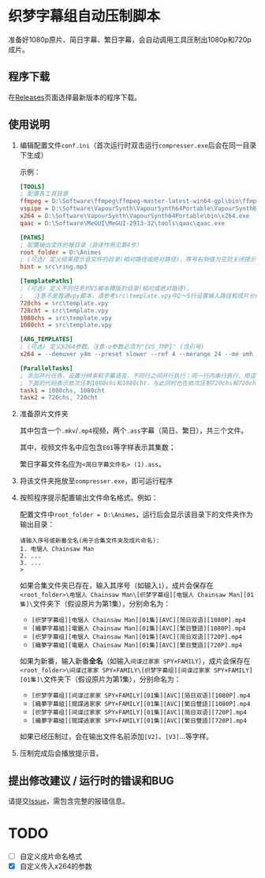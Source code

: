 # 织梦字幕组自动压制脚本

准备好1080p原片、简日字幕、繁日字幕，会自动调用工具压制出1080p和720p成片。

## 程序下载

在[Releases](https://github.com/zhimengsub/compresser/releases)页面选择最新版本的程序下载。

## 使用说明

1. 编辑配置文件`conf.ini`（首次运行时双击运行`compresser.exe`后会在同一目录下生成）

   示例：
   ```ini
   [TOOLS]
   ; 配置各工具目录
   ffmpeg = D:\Software\ffmpeg\ffmpeg-master-latest-win64-gpl\bin\ffmpeg.exe
   vspipe = D:\Software\VapourSynth\VapourSynth64Portable\VapourSynth64\VSPipe.exe
   x264 = D:\Software\VapourSynth\VapourSynth64Portable\bin\x264.exe
   qaac = D:\Software\MeGUI\MeGUI-2913-32\tools\qaac\qaac.exe
   
   [PATHS]
   ; 配置输出文件的根目录（具体作用见第4步）
   root_folder = D:\Animes
   ; (可选) 定义结束提示音文件的目录(相对路径或绝对路径)，等号右侧值为空则关闭提示音。
   hint = src\ring.mp3
   
   [TemplatePaths]
   ; (可选) 定义不同任务的VS脚本模版的目录(相对或绝对路径)，
   ;   注意不是普通vpy脚本，请参考src\template.vpy中2～5行设置输入路径和成片分辨率变量。
   720chs = src\template.vpy
   720cht = src\template.vpy
   1080chs = src\template.vpy
   1080cht = src\template.vpy
   
   [ARG_TEMPLATES]
   ; (可选) 定义X264参数。注意-o参数必须为"{VS_TMP}" (含引号)
   x264 = --demuxer y4m --preset slower --ref 4 --merange 24 --me umh --bframes 10 --aq-mode 3 --aq-strength 0.7 --deblock 0:0 --trellis 2 --psy-rd 0.6:0.1 --crf 21 --output-depth 8 - -o "{VS_TMP}"
   
   [ParallelTasks]
   ; 添加并行任务，设置分辨率和字幕语言。不同行之间并行执行；同一行内串行执行，用逗号隔开。
   ; 下面的代码表示依次压制1080chs和1080cht，与此同时也在依次压制720chs和720cht
   task1 = 1080chs, 1080cht
   task2 = 720chs, 720cht

   ```
2. 准备原片文件夹
   
    其中包含一个`.mkv`/`.mp4`视频，两个`.ass`字幕（简日、繁日），共三个文件。
    
    其中，视频文件名中应包含`E01`等字样表示其集数；

    繁日字幕文件名应为`<简日字幕文件名> (1).ass`。

3. 将该文件夹拖放至`compresser.exe`，即可运行程序
4. 按照程序提示配置输出文件命名格式。例如：
   
   配置文件中`root_folder = D:\Animes`，运行后会显示该目录下的文件夹作为输出目录：
   ```commandline
   请输入序号或新番全名(用于合集文件夹及成片命名):
   1. 电锯人 Chainsaw Man
   2. ...
   3. ...
   >
   ```
   如果合集文件夹已存在，输入其序号（如输入`1`），成片会保存在`<root_folder>\电锯人 Chainsaw Man\[织梦字幕组][电锯人 Chainsaw Man][01集]\`文件夹下（假设原片为第1集），分别命名为：
   - `[织梦字幕组][电锯人 Chainsaw Man][01集][AVC][简日双语][1080P].mp4`
   - `[織夢字幕組][電鋸人 Chainsaw Man][01集][AVC][繁日雙語][1080P].mp4`
   - `[织梦字幕组][电锯人 Chainsaw Man][01集][AVC][简日双语][720P].mp4`
   - `[織夢字幕組][電鋸人 Chainsaw Man][01集][AVC][繁日雙語][720P].mp4`
   
   如果为新番，输入新番**全名**（如输入`间谍过家家 SPY×FAMILY`），成片会保存在`<root_folder>\间谍过家家 SPY×FAMILY\[织梦字幕组][间谍过家家 SPY×FAMILY][01集]\`文件夹下（假设原片为第1集），分别命名为：
   - `[织梦字幕组][间谍过家家 SPY×FAMILY][01集][AVC][简日双语][1080P].mp4`
   - `[織夢字幕組][間諜過家家 SPY×FAMILY][01集][AVC][繁日雙語][1080P].mp4`
   - `[织梦字幕组][间谍过家家 SPY×FAMILY][01集][AVC][简日双语][720P].mp4`
   - `[織夢字幕組][間諜過家家 SPY×FAMILY][01集][AVC][繁日雙語][720P].mp4`

   如果已经压制过，会在输出文件名前添加`[V2]`、`[V3]`...等字样。

5. 压制完成后会播放提示音。

## 提出修改建议 / 运行时的错误和BUG

请提交[Issue](https://github.com/zhimengsub/SubtitleCleaner/issues)，需包含完整的报错信息。



# TODO

- [ ] 自定义成片命名格式
- [X] 自定义传入x264的参数
